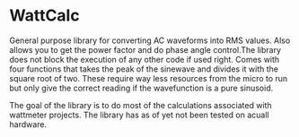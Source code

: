 # WattCalc
General purpose library for converting AC waveforms into RMS values. Also allows you to get the power factor and do phase angle control.The library does not block the execution of any other code if used right. Comes with four functions that takes the peak of the sinewave and divides it with the square root of two. These require way less resources from the micro to run but only give the correct reading if the wavefunction is a pure sinusoid.

The goal of the library is to do most of the calculations associated with wattmeter projects. The library has as of yet not been tested on acuall hardware. 
